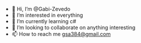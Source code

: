 - 👋 Hi, I’m @Gabi-Zevedo
- 👀 I’m interested in everything
- 🌱 I’m currently learning c#
- 💞️ I’m looking to collaborate on anything interesting
- 📫 How to reach me gsa384@gmail.com

<!---
Gabi-Zevedo/Gabi-Zevedo is a ✨ special ✨ repository because its `README.md` (this file) appears on your GitHub profile.
You can click the Preview link to take a look at your changes.
--->
